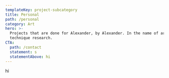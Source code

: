 ```yaml
---
templateKey: project-subcategory
title: Personal
path: /personal
category: Art
hero: >-
  Projects that are done for Alexander, by Alexander. In the name of art
  technique research. 
CTA:
  path: /contact
  statement: s
  statementAbove: hi
---
```

hi

